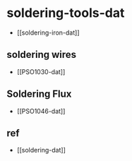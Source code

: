 
# soldering-tools-dat

- [[soldering-iron-dat]]

## soldering wires 

- [[PSO1030-dat]]

## Soldering Flux 

- [[PSO1046-dat]]


## ref 

- [[soldering-dat]]